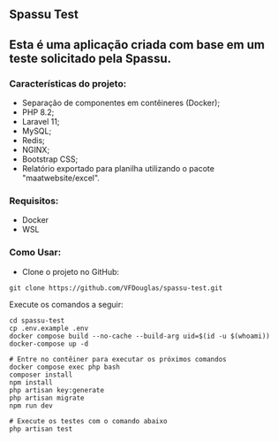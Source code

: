 ## Spassu Test

## Esta é uma aplicação criada com base em um teste solicitado pela <b>Spassu</b>.

### Características do projeto:

- Separação de componentes em contêineres (Docker);
- PHP 8.2;
- Laravel 11;
- MySQL;
- Redis;
- NGINX;
- Bootstrap CSS;
- Relatório exportado para planilha utilizando o pacote "maatwebsite/excel".

### Requisitos:

- Docker
- WSL

### Como Usar:

- Clone o projeto no GitHub:

```
git clone https://github.com/VFDouglas/spassu-test.git
```

Execute os comandos a seguir:

```
cd spassu-test
cp .env.example .env
docker compose build --no-cache --build-arg uid=$(id -u $(whoami))
docker-compose up -d

# Entre no contêiner para executar os próximos comandos
docker compose exec php bash
composer install
npm install
php artisan key:generate
php artisan migrate
npm run dev

# Execute os testes com o comando abaixo
php artisan test
```

